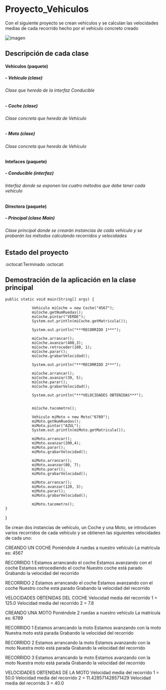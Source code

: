 # Proyecto_Vehiculos
Con el siguiente proyecto se crean vehículos y se calculan las velocidades medias de cada recorrido hecho por el vehículo concreto creado


![imagen](https://github.com/AlosProg/Proyecto_Vehiculos/assets/125483177/a1a29972-e198-402b-a45a-d6961b449fee)

## **Descripción de cada clase**

#### **Vehiculos (paquete)**
##### - Vehiculo (clase)
######  Clase que hereda de la interfaz Conducible
##### - Coche (clase)
######  Clase concreta que hereda de Vehículo
##### - Moto (clase)
######  Clase concreta que hereda de Vehículo
#### **Intefaces (paquete)**
##### - Conducible (interfaz)
######  Interfaz donde se exponen los cuatro métodos que debe tener cada vehículo
#### **Directora (paquete)**
##### - Principal (clase Main)
######  Clase principal donde se crearán instancias de cada vehículo y se probarán los métodos calculando recorridos y velocidades

## **Estado del proyecto**

:octocat:Terminado :octocat:

## **Demostración de la aplicación en la clase principal**
	public static void main(String[] args) {
		
				Vehiculo miCoche = new Coche("4567");
				miCoche.getNumRuedas();
				miCoche.pintar("VERDE");
				System.out.println(miCoche.getMatricula());
				
				System.out.println("***RECORRIDO 1***");
				
				miCoche.arrancar();
				miCoche.avanzar(400,3);
				miCoche.retroceder(100, 1);
				miCoche.parar();
				miCoche.grabarVelocidad();
				
				System.out.println("***RECORRIDO 2***");
				
				miCoche.arrancar();
				miCoche.avanzar(39, 5);
				miCoche.parar();
				miCoche.grabarVelocidad();
				
				System.out.println("***VELOCIDADES OBTENIDAS***");
				
				
				miCoche.tacometro();
			
				Vehiculo miMoto = new Moto("6789");
				miMoto.getNumRuedas();
				miMoto.pintar("AZUL");
				System.out.println(miMoto.getMatricula());
				
				miMoto.arrancar();
				miMoto.avanzar(200,4);
				miMoto.parar();
				miMoto.grabarVelocidad();
				
				miMoto.arrancar();
				miMoto.avanzar(80, 7);
				miMoto.parar();
				miMoto.grabarVelocidad();
				
				miMoto.arrancar();
				miMoto.avanzar(120, 3);
				miMoto.parar();
				miMoto.grabarVelocidad();
				
				miMoto.tacometro();
	}
}

Se crean dos instancias de vehículo, un Coche y una Moto, se introducen varios recorridos de cada vehículo y se obtienen las siguientes velocidades de cada uno:

CREANDO UN COCHE
Poniéndole 4 ruedas a nuestro vehículo
La matrícula es: 4567

RECORRIDO 1
Estamos arrancando el coche
Estamos avanzando con el coche
Estamos retrocediendo el coche
Nuestro coche está parado
Grabando la velocidad del recorrido

RECORRIDO 2
Estamos arrancando el coche
Estamos avanzando con el coche
Nuestro coche está parado
Grabando la velocidad del recorrido

VELOCIDADES OBTENIDAS DEL COCHE
Velocidad media del recorrido 1 = 125.0
Velocidad media del recorrido 2 = 7.8

CREANDO UNA MOTO
Poniéndole 2 ruedas a nuestro vehículo
La matrícula es: 6789

RECORRIDO 1
Estamos arrancando la moto
Estamos avanzando con la moto
Nuestra moto está parada
Grabando la velocidad del recorrido

RECORRIDO 2
Estamos arrancando la moto
Estamos avanzando con la moto
Nuestra moto está parada
Grabando la velocidad del recorrido

RECORRIDO 3
Estamos arrancando la moto
Estamos avanzando con la moto
Nuestra moto está parada
Grabando la velocidad del recorrido

VELOCIDADES OBTENIDAS DE LA MOTO
Velocidad media del recorrido 1 = 50.0
Velocidad media del recorrido 2 = 11.428571428571429
Velocidad media del recorrido 3 = 40.0



